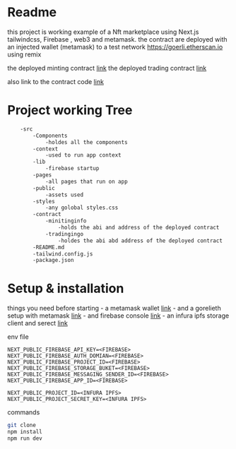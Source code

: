 # Readme

this project is working example of a Nft marketplace using Next.js tailwindcss, Firebase , web3 and metamask.
the contract are deployed with an injected wallet (metamask) to a test network https://goerli.etherscan.io 
using remix

the deployed minting contract [link](https://goerli.etherscan.io/address/0xa7ac6d36a8de108db8fb535af6c3a60c7bd2e77a)
the deployed trading contract [link](https://goerli.etherscan.io/address/0xd551285342f0d723289bd3a3d8ac72797d867ece)

also link to the contract code [link]()

# Project working Tree

```bash
    -src
        -Components
            -holdes all the components
        -context
            -used to run app context
        -lib
            -firebase startup
        -pages
            -all pages that run on app
        -public
            -assets used
        -styles
            -any golobal styles.css
        -contract
            -minitinginfo
                -holds the abi and address of the deployed contract
            -tradingingo
                -holdes the abi abd address of the deployed contract
        -README.md
        -tailwind.config.js
        -package.json
```
# Setup & installation

things you need before starting
    - a metamask wallet [link](https://chrome.google.com/webstore/detail/metamask/nkbihfbeogaeaoehlefnkodbefgpgknn)
    - and a gorelieth setup with metamask [link](https://www.buybitcoinbank.com/cryptocurrency/add-goerli-to-metamask)
    - and firebase console [link](https://firebase.google.com/)
    - an infura ipfs storage client and serect [link](https://www.infura.io/product/ipfs)


env file 
```env
NEXT_PUBLIC_FIREBASE_API_KEY=<FIREBASE>
NEXT_PUBLIC_FIREBASE_AUTH_DOMIAN=<FIREBASE>
NEXT_PUBLIC_FIREBASE_PROJECT_ID=<FIREBASE>
NEXT_PUBLIC_FIREBASE_STORAGE_BUKET=<FIREBASE>
NEXT_PUBLIC_FIREBASE_MESSAGING_SENDER_ID=<FIREBASE>
NEXT_PUBLIC_FIREBASE_APP_ID=<FIREBASE>

NEXT_PUBLIC_PROJECT_ID=<INFURA IPFS>
NEXT_PUBLIC_PROJECT_SECRET_KEY=<INFURA IPFS>
```

commands 
```bash
git clone 
npm install
npm run dev
```